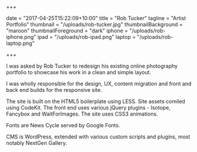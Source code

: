 +++

date = "2017-04-25T15:22:09+10:00"
title = "Rob Tucker"
tagline = "Artist Portfolio"
thumbnail = "/uploads/rob-tucker.jpg"
thumbnailBackground = "maroon"
thumbnailForeground = "dark"
iphone = "/uploads/rob-iphone.png"
ipad = "/uploads/rob-ipad.png"
laptop = "/uploads/rob-laptop.png"

+++

I was asked by Rob Tucker to redesign his existing online photography portfolio to showcase his work in a clean and simple layout.

I was wholly responsible for the design, UX, content migration and front and back end builds for the responsive site.

The site is built on the HTML5 boilerplate using LESS. Site assets comiled using CodeKit. The front end uses various jQuery plugins - Isotope, Fancybox and WaitForImages. The site uses CSS3 animations.

Fonts are News Cycle served by Google Fonts.

CMS is WordPress, extended with various custom scripts and plugins, most notably NextGen Gallery.